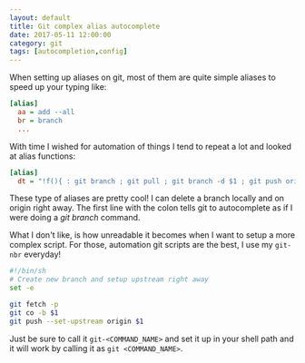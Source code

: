 ```yaml
---
layout: default
title: Git complex alias autocomplete
date: 2017-05-11 12:00:00
category: git
tags: [autocompletion,config]
---
```


When setting up aliases on git, most of them are quite simple aliases to
speed up your typing like:

```ini
[alias]
  aa = add --all
  br = branch
  ...
```

With time I wished for automation of things I tend to repeat a lot and
looked at alias functions:

```ini
[alias]
  dt = "!f(){ : git branch ; git pull ; git branch -d $1 ; git push origin :$1 ; }; f"
```

These type of aliases are pretty cool! I can delete a branch locally and on origin right away. The first line with the colon tells git to autocomplete as if I were doing a _git branch_ command.

What I don't like, is how unreadable it becomes when I want to setup a more complex script. For those, automation git scripts are the best, I use my `git-nbr` everyday!

```bash
#!/bin/sh
# Create new branch and setup upstream right away
set -e

git fetch -p
git co -b $1
git push --set-upstream origin $1
```

Just be sure to call it `git-<COMMAND_NAME>` and set it up in your shell path and it will work by calling it as `git <COMMAND_NAME>`.
